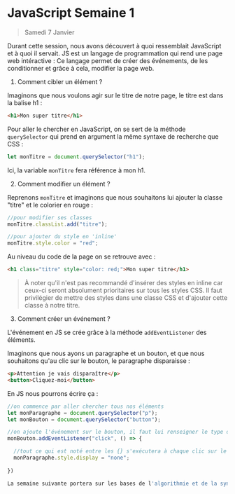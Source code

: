 # JavaScript Semaine 1
> Samedi 7 Janvier

Durant cette session, nous avons découvert à quoi ressemblait JavaScript et à quoi il servait. JS est un langage de programmation 
qui rend une page web intéractive : Ce langage permet de créer des événements, de les conditionner et grâce à cela, modifier la page web.


1) Comment cibler un élément ?

Imaginons que nous voulons agir sur le titre de notre page, le titre est dans la balise h1 :
```html 
<h1>Mon super titre</h1>
```

Pour aller le chercher en JavaScript, on se sert de la méthode `querySelector` qui prend en argument la même syntaxe de recherche que CSS :
```js
let monTitre = document.querySelector("h1");
```

Ici, la variable `monTitre` fera référence à mon h1.

2) Comment modifier un élément ?

Reprenons `monTitre` et imaginons que nous souhaitons lui ajouter la classe "titre" et le colorier en rouge :

```js
//pour modifier ses classes
monTitre.classList.add("titre");

//pour ajouter du style en 'inline'
monTitre.style.color = "red";
```

Au niveau du code de la page on se retrouve avec :
```html 
<h1 class="titre" style="color: red;">Mon super titre</h1>
```

> À noter qu'il n'est pas recommandé d'insérer des styles en inline car ceux-ci seront absolument prioritaires sur tous les styles CSS.
> Il faut privilégier de mettre des styles dans une classe CSS et d'ajouter cette classe à notre titre.

3) Comment créer un événement ?

L'événement en JS se crée grâce à la méthode `addEventListener` des éléments.

Imaginons que nous ayons un paragraphe et un bouton, et que nous souhaitons qu'au clic sur le bouton, le paragraphe disparaisse :
```html
<p>Attention je vais disparaître</p>
<button>Cliquez-moi</button>
```
En JS nous pourrons écrire ça :

```js
//on commence par aller chercher tous nos éléments
let monParagraphe = document.querySelector("p");
let monBouton = document.querySelector("button");

//on ajoute l'événement sur le bouton, il faut lui renseigner le type d'évenement, et lui donner la fonction qui doit être exécutée à cet événement.
monBouton.addEventListener("click", () => {

  //tout ce qui est noté entre les {} s'exécutera à chaque clic sur le bouton
  monParagraphe.style.display = "none";
  
})

La semaine suivante portera sur les bases de l'algorithmie et de la syntaxe JavaScript
